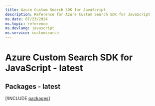 ```yaml
---
title: Azure Custom Search SDK for JavaScript
description: Reference for Azure Custom Search SDK for JavaScript
ms.date: 07/23/2024
ms.topic: reference
ms.devlang: javascript
ms.service: customsearch
---
```

# Azure Custom Search SDK for JavaScript - latest
## Packages - latest
[!INCLUDE [packages](custom-search-index.md)]